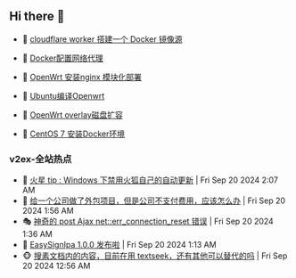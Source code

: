 ## Hi there 👋

<!--
**dkyg666/dkyg666** is a ✨ _special_ ✨ repository because its `README.md` (this file) appears on your GitHub profile.

Here are some ideas to get you started:

- 🔭 I’m currently working on ...
- 🌱 I’m currently learning ...
- 👯 I’m looking to collaborate on ...
- 🤔 I’m looking for help with ...
- 💬 Ask me about ...
- 📫 How to reach me: ...
- 😄 Pronouns: ...
- ⚡ Fun fact: ...
-->

<!-- BLOG-POST-LIST:START -->
- 🦩 [cloudflare worker 搭建一个 Docker 镜像源](http://blog.1996099.xyz/archives/cloudflare-worker-da-jian-yi-ge-docker-jing-xiang-zhan) 

- 🚦 [Docker配置网络代理](http://blog.1996099.xyz/archives/dockerpei-zhi-wang-luo-dai-li) 

- 🫶 [OpenWrt 安装nginx 模块化部署](http://blog.1996099.xyz/archives/openwrt-an-zhuang-nginx-mo-kuai-hua-bu-shu) 

- 🦄 [Ubuntu编译Openwrt](http://blog.1996099.xyz/archives/ubuntuzi-bian-yi-openwrt) 

- 🐻 [OpenWrt overlay磁盘扩容](http://blog.1996099.xyz/archives/openwrt-overlay) 

- 🤖 [CentOS 7 安装Docker环境](http://blog.1996099.xyz/archives/centos-docker) 
<!-- BLOG-POST-LIST:END -->

### v2ex-全站热点
<!-- v2ex:START -->
- 🥸 [火星 tip : Windows 下禁用火狐自己的自动更新](https://www.v2ex.com/t/1074279#reply2) | Fri Sep 20 2024 2:07 AM
- 🤗 [给一个公司做了外包项目，但是公司不支付费用，应该怎么办](https://www.v2ex.com/t/1074275#reply18) | Fri Sep 20 2024 1:56 AM
- 🎭 [神奇的 post Ajax net::err_connection_reset 错误](https://www.v2ex.com/t/1074264#reply5) | Fri Sep 20 2024 1:36 AM
- 🥷 [EasySignIpa 1.0.0 发布啦](https://www.v2ex.com/t/1074252#reply2) | Fri Sep 20 2024 1:13 AM
- 🐵 [搜素文档内的内容，目前在用 textseek，还有其他可以替代的吗](https://www.v2ex.com/t/1074240#reply7) | Fri Sep 20 2024 12:56 AM<!-- v2ex:END -->

